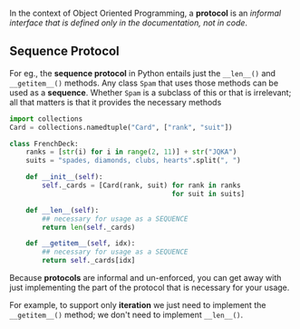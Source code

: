 
In the context of Object Oriented Programming, 
a **protocol** is an _informal interface that is defined only in the documentation, not in code_.

## Sequence Protocol

For eg., the **sequence protocol** in Python entails just the `__len__()` and `__getitem__()` methods.
Any class `Spam` that uses those methods can be used as a **sequence**.
Whether `Spam` is a subclass of this or that is irrelevant; 
all that matters is that it provides the necessary methods

```python
import collections
Card = collections.namedtuple("Card", ["rank", "suit"])

class FrenchDeck:
    ranks = [str(i) for i in range(2, 11)] + str("JQKA")
    suits = "spades, diamonds, clubs, hearts".split(", ")

    def __init__(self):
        self._cards = [Card(rank, suit) for rank in ranks
                                        for suit in suits]

    def __len__(self):
        ## necessary for usage as a SEQUENCE
        return len(self._cards)

    def __getitem__(self, idx):
        ## necessary for usage as a SEQUENCE
        return self._cards[idx]
```

Because **protocols** are informal and un-enforced, you can get away with just 
implementing the part of the protocol that is necessary for your usage.

For example, to support only **iteration** we just need to implement the `__getitem__()` method;
we don't need to implement `__len__()`.


